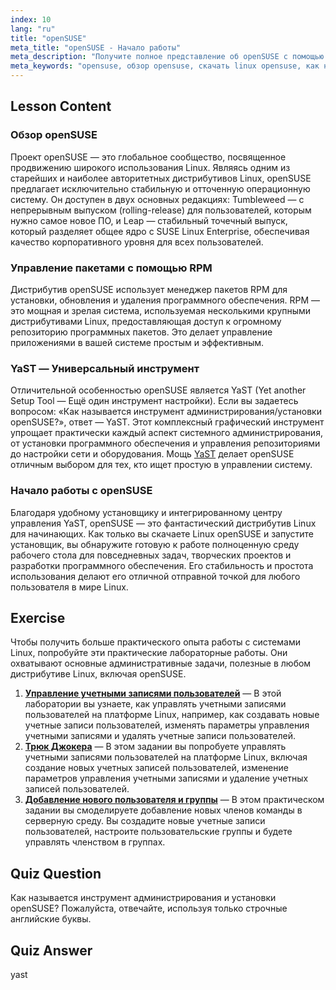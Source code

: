 ```yaml
---
index: 10
lang: "ru"
title: "openSUSE"
meta_title: "openSUSE - Начало работы"
meta_description: "Получите полное представление об openSUSE с помощью этого руководства. Узнайте об истории, пакетах RPM и мощном инструменте YaST. Узнайте, почему openSUSE — это стабильный, удобный выбор и где скачать Linux openSUSE."
meta_keywords: "opensuse, обзор opensuse, скачать linux opensuse, как называется инструмент администрирования/установки opensuse?, дистрибутив Linux, RPM, YaST, Linux для начинающих"
---
```


## Lesson Content

### Обзор openSUSE

Проект openSUSE — это глобальное сообщество, посвященное продвижению широкого использования Linux. Являясь одним из старейших и наиболее авторитетных дистрибутивов Linux, openSUSE предлагает исключительно стабильную и отточенную операционную систему. Он доступен в двух основных редакциях: Tumbleweed — с непрерывным выпуском (rolling-release) для пользователей, которым нужно самое новое ПО, и Leap — стабильный точечный выпуск, который разделяет общее ядро с SUSE Linux Enterprise, обеспечивая качество корпоративного уровня для всех пользователей.

### Управление пакетами с помощью RPM

Дистрибутив openSUSE использует менеджер пакетов RPM для установки, обновления и удаления программного обеспечения. RPM — это мощная и зрелая система, используемая несколькими крупными дистрибутивами Linux, предоставляющая доступ к огромному репозиторию программных пакетов. Это делает управление приложениями в вашей системе простым и эффективным.

### YaST — Универсальный инструмент

Отличительной особенностью openSUSE является YaST (Yet another Setup Tool — Ещё один инструмент настройки). Если вы задаетесь вопросом: «Как называется инструмент администрирования/установки openSUSE?», ответ — YaST. Этот комплексный графический инструмент упрощает практически каждый аспект системного администрирования, от установки программного обеспечения и управления репозиториями до настройки сети и оборудования. Мощь [YaST](http://yast.github.io/) делает openSUSE отличным выбором для тех, кто ищет простую в управлении систему.

### Начало работы с openSUSE

Благодаря удобному установщику и интегрированному центру управления YaST, openSUSE — это фантастический дистрибутив Linux для начинающих. Как только вы скачаете Linux openSUSE и запустите установщик, вы обнаружите готовую к работе полноценную среду рабочего стола для повседневных задач, творческих проектов и разработки программного обеспечения. Его стабильность и простота использования делают его отличной отправной точкой для любого пользователя в мире Linux.

## Exercise

Чтобы получить больше практического опыта работы с системами Linux, попробуйте эти практические лабораторные работы. Они охватывают основные административные задачи, полезные в любом дистрибутиве Linux, включая openSUSE.

1. **[Управление учетными записями пользователей](https://labex.io/ru/labs/linux-user-account-management-49)** — В этой лаборатории вы узнаете, как управлять учетными записями пользователей на платформе Linux, например, как создавать новые учетные записи пользователей, изменять параметры управления учетными записями и удалять учетные записи пользователей.
2. **[Трюк Джокера](https://labex.io/ru/labs/linux-the-joker-s-trick-270247)** — В этом задании вы попробуете управлять учетными записями пользователей на платформе Linux, включая создание новых учетных записей пользователей, изменение параметров управления учетными записями и удаление учетных записей пользователей.
3. **[Добавление нового пользователя и группы](https://labex.io/ru/labs/linux-add-new-user-and-group-17987)** — В этом практическом задании вы смоделируете добавление новых членов команды в серверную среду. Вы создадите новые учетные записи пользователей, настроите пользовательские группы и будете управлять членством в группах.

## Quiz Question

Как называется инструмент администрирования и установки openSUSE? Пожалуйста, отвечайте, используя только строчные английские буквы.

## Quiz Answer

yast
